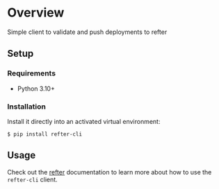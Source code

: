 # Overview

Simple client to validate and push deployments to refter

## Setup

### Requirements

* Python 3.10+

### Installation

Install it directly into an activated virtual environment:

```text
$ pip install refter-cli
```

## Usage

Check out the [refter](https://docs.refter.io) documentation to learn more about how to use the `refter-cli` client.
